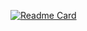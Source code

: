 [![Readme Card](https://github-readme-stats.vercel.app/api/pin/?username=IceHacy&repo=github-readme-stats)](https://github.com/IceHacy/RafflenJS)
